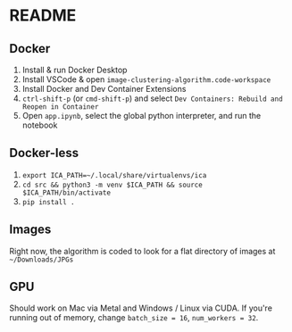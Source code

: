 # README

## Docker
1. Install & run Docker Desktop
2. Install VSCode & open `image-clustering-algorithm.code-workspace`
3. Install Docker and Dev Container Extensions
4. `ctrl-shift-p` (or `cmd-shift-p`) and select `Dev Containers: Rebuild and Reopen in Container` 
5. Open `app.ipynb`, select the global python interpreter, and run the notebook

## Docker-less
1. `export ICA_PATH=~/.local/share/virtualenvs/ica`
2. `cd src && python3 -m venv $ICA_PATH && source $ICA_PATH/bin/activate`
3. `pip install .`

## Images
Right now, the algorithm is coded to look for a flat directory of images at `~/Downloads/JPGs`

## GPU
Should work on Mac via Metal and Windows / Linux via CUDA. If you're running out of memory, change `batch_size = 16`, `num_workers = 32`.